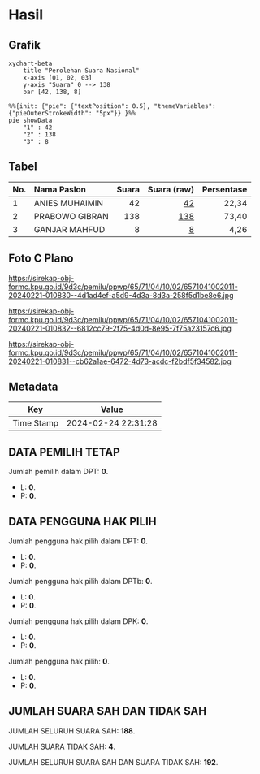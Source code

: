 # Hasil

## Grafik

```mermaid
xychart-beta
    title "Perolehan Suara Nasional"
    x-axis [01, 02, 03]
    y-axis "Suara" 0 --> 138
    bar [42, 138, 8]
```

```mermaid
%%{init: {"pie": {"textPosition": 0.5}, "themeVariables": {"pieOuterStrokeWidth": "5px"}} }%%
pie showData
    "1" : 42
    "2" : 138
    "3" : 8
```

## Tabel

| No. | Nama Paslon    | Suara | Suara (raw) | Persentase |
|:--- |:-------------- | -----:| -----------:| ----------:|
| 1   | ANIES MUHAIMIN | 42    | [42][p-1]   | 22,34      |
| 2   | PRABOWO GIBRAN | 138   | [138][p-2]  | 73,40      |
| 3   | GANJAR MAHFUD  | 8     | [8][p-3]    | 4,26       |


[p-1]: https://github.com/gigit-pemilu/pemilu-2024/blob/main/pilpres/hitung-suara/sub/65-kalimantan-utara/sub/71-kota-tarakan/sub/04-tarakan-utara/sub/1002-juata-permai/sub/011-tps/sub/paslon-1.txt
[p-2]: https://github.com/gigit-pemilu/pemilu-2024/blob/main/pilpres/hitung-suara/sub/65-kalimantan-utara/sub/71-kota-tarakan/sub/04-tarakan-utara/sub/1002-juata-permai/sub/011-tps/sub/paslon-2.txt
[p-3]: https://github.com/gigit-pemilu/pemilu-2024/blob/main/pilpres/hitung-suara/sub/65-kalimantan-utara/sub/71-kota-tarakan/sub/04-tarakan-utara/sub/1002-juata-permai/sub/011-tps/sub/paslon-3.txt

## Foto C Plano

https://sirekap-obj-formc.kpu.go.id/9d3c/pemilu/ppwp/65/71/04/10/02/6571041002011-20240221-010830--4d1ad4ef-a5d9-4d3a-8d3a-258f5d1be8e6.jpg

https://sirekap-obj-formc.kpu.go.id/9d3c/pemilu/ppwp/65/71/04/10/02/6571041002011-20240221-010832--6812cc79-2f75-4d0d-8e95-7f75a23157c6.jpg

https://sirekap-obj-formc.kpu.go.id/9d3c/pemilu/ppwp/65/71/04/10/02/6571041002011-20240221-010831--cb62a1ae-6472-4d73-acdc-f2bdf5f34582.jpg


## Metadata

| Key        | Value               |
| ---------- | ------------------- |
| Time Stamp | 2024-02-24 22:31:28 |


## DATA PEMILIH TETAP

Jumlah pemilih dalam DPT: **0**.
 * L: **0**.
 * P: **0**.

## DATA PENGGUNA HAK PILIH

Jumlah pengguna hak pilih dalam DPT: **0**.
 * L: **0**.
 * P: **0**.

Jumlah pengguna hak pilih dalam DPTb: **0**.
 * L: **0**.
 * P: **0**.

Jumlah pengguna hak pilih dalam DPK: **0**.
 * L: **0**.
 * P: **0**.

Jumlah pengguna hak pilih: **0**.
 * L: **0**.
 * P: **0**.

## JUMLAH SUARA SAH DAN TIDAK SAH

JUMLAH SELURUH SUARA SAH: **188**.

JUMLAH SUARA TIDAK SAH: **4**.

JUMLAH SELURUH SUARA SAH DAN SUARA TIDAK SAH: **192**.


